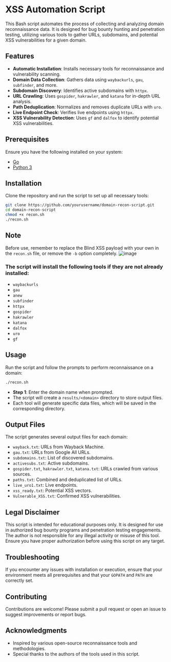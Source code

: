 
# XSS Automation Script

This Bash script automates the process of collecting and analyzing domain reconnaissance data. It is designed for bug bounty hunting and penetration testing, utilizing various tools to gather URLs, subdomains, and potential XSS vulnerabilities for a given domain.

## Features

- **Automatic Installation**: Installs necessary tools for reconnaissance and vulnerability scanning.
- **Domain Data Collection**: Gathers data using `waybackurls`, `gau`, `subfinder`, and more.
- **Subdomain Discovery**: Identifies active subdomains with `httpx`.
- **URL Crawling**: Uses `gospider`, `hakrawler`, and `katana` for in-depth URL analysis.
- **Path Deduplication**: Normalizes and removes duplicate URLs with `uro`.
- **Live Endpoint Check**: Verifies live endpoints using `httpx`.
- **XSS Vulnerability Detection**: Uses `gf` and `dalfox` to identify potential XSS vulnerabilities.

## Prerequisites

Ensure you have the following installed on your system:

- [Go](https://golang.org/doc/install)
- [Python 3](https://www.python.org/downloads/)

## Installation

Clone the repository and run the script to set up all necessary tools:

```bash
git clone https://github.com/yourusername/domain-recon-script.git
cd domain-recon-script
chmod +x recon.sh
./recon.sh
```
## Note

Before use, remember to replace the Blind XSS payload with your own in the `recon.sh` file, or remove the `-b` option completely.
![image](https://github.com/user-attachments/assets/d61c5b7d-acb9-4634-9dee-c8d4f56386ee)

### The script will install the following tools if they are not already installed:

- `waybackurls`
- `gau`
- `anew`
- `subfinder`
- `httpx`
- `gospider`
- `hakrawler`
- `katana`
- `dalfox`
- `uro`
- `gf`


## Usage

Run the script and follow the prompts to perform reconnaissance on a domain:

```bash
./recon.sh
```

- **Step 1**: Enter the domain name when prompted.
- The script will create a `results/<domain>` directory to store output files.
- Each tool will generate specific data files, which will be saved in the corresponding directory.

## Output Files

The script generates several output files for each domain:

- `wayback.txt`: URLs from Wayback Machine.
- `gau.txt`: URLs from Google All URLs.
- `subdomains.txt`: List of discovered subdomains.
- `activesubs.txt`: Active subdomains.
- `gospider.txt`, `hakrawler.txt`, `katana.txt`: URLs crawled from various sources.
- `paths.txt`: Combined and deduplicated list of URLs.
- `live_uro1.txt`: Live endpoints.
- `xss_ready.txt`: Potential XSS vectors.
- `Vulnerable_XSS.txt`: Confirmed XSS vulnerabilities.

## Legal Disclaimer

This script is intended for educational purposes only. It is designed for use in authorized bug bounty programs and penetration testing engagements. The author is not responsible for any illegal activity or misuse of this tool. Ensure you have proper authorization before using this script on any target.

## Troubleshooting

If you encounter any issues with installation or execution, ensure that your environment meets all prerequisites and that your `GOPATH` and `PATH` are correctly set.

## Contributing

Contributions are welcome! Please submit a pull request or open an issue to suggest improvements or report bugs.

## Acknowledgments

- Inspired by various open-source reconnaissance tools and methodologies.
- Special thanks to the authors of the tools used in this script.
